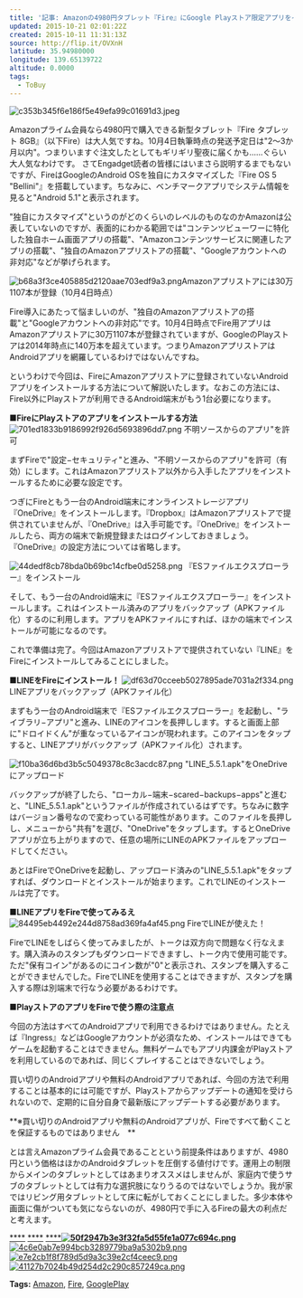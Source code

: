 ```yaml
---
title: '記事: Amazonの4980円タブレット『Fire』にGoogle Playストア限定アプリをインストールする方法'
updated: 2015-10-21 02:01:22Z
created: 2015-10-11 11:31:13Z
source: http://flip.it/OVXnH
latitude: 35.94980000
longitude: 139.65139722
altitude: 0.0000
tags:
  - ToBuy
---
```


![c353b345f6e186f5e49efa99c01691d3.jpeg](../_resources/c353b345f6e186f5e49efa99c01691d3.jpeg)

Amazonプライム会員なら4980円で購入できる新型タブレット『Fire タブレット 8GB』（以下Fire）は大人気ですね。10月4日執筆時点の発送予定日は"2〜3か月以内"。つまりいますぐ注文したとしてもギリギリ聖夜に届くかも......ぐらい大人気なわけです。 さてEngadget読者の皆様にはいまさら説明するまでもないですが、FireはGoogleのAndroid OSを独自にカスタマイズした『Fire OS 5 "Bellini"』を搭載しています。ちなみに、ベンチマークアプリでシステム情報を見ると"Android 5.1"と表示されます。

"独自にカスタマイズ"というのがどのくらいのレベルのものなのかAmazonは公表していないのですが、表面的にわかる範囲では"コンテンツビューワーに特化した独自ホーム画面アプリの搭載"、"Amazonコンテンツサービスに関連したアプリの搭載"、"独自のAmazonアプリストアの搭載"、"Googleアカウントへの非対応"などが挙げられます。

![b68a3f3ce405885d2120aae703edf9a3.png](../_resources/b68a3f3ce405885d2120aae703edf9a3.png)Amazonアプリストアには30万1107本が登録（10月4日時点）

Fire導入にあたって悩ましいのが、"独自のAmazonアプリストアの搭載"と"Googleアカウントへの非対応"です。10月4日時点でFire用アプリはAmazonアプリストアに30万1107本が登録されていますが、GoogleのPlayストアは2014年時点に140万本を超えています。つまりAmazonアプリストアはAndroidアプリを網羅しているわけではないんですね。

というわけで今回は、FireにAmazonアプリストアに登録されていないAndroidアプリをインストールする方法について解説いたします。なおこの方法には、Fire以外にPlayストアが利用できるAndroid端末がもう1台必要になります。

**■FireにPlayストアのアプリをインストールする方法​**
![701ed1833b9186992f926d5693896dd7.png](../_resources/701ed1833b9186992f926d5693896dd7.png)
不明ソースからのアプリ"を許可

まずFireで"設定−セキュリティ"と進み、"不明ソースからのアプリ"を許可（有効）にします。これはAmazonアプリストア以外から入手したアプリをインストールするために必要な設定です。

つぎにFireともう一台のAndroid端末にオンラインストレージアプリ『OneDrive』をインストールします。『Dropbox』はAmazonアプリストアで提供されていませんが、『OneDrive』は入手可能です。『OneDrive』をインストールしたら、両方の端末で新規登録またはログインしておきましょう。『OneDrive』の設定方法については省略します。

![44dedf8cb78bda0b69bc14cfbe0d5258.png](../_resources/44dedf8cb78bda0b69bc14cfbe0d5258.png)
『ESファイルエクスプローラー』をインストール

そして、もう一台のAndroid端末に『ESファイルエクスプローラー』をインストールします。これはインストール済みのアプリをバックアップ（APKファイル化）するのに利用します。アプリをAPKファイルにすれば、ほかの端末でインストールが可能になるのです。

これで準備は完了。今回はAmazonアプリストアで提供されていない『LINE』をFireにインストールしてみることにしました。

**■LINEをFireにインストール！​**
![df63d70cceeb5027895ade7031a2f334.png](../_resources/df63d70cceeb5027895ade7031a2f334.png)
LINEアプリをバックアップ（APKファイル化）

まずもう一台のAndroid端末で『ESファイルエクスプローラー』を起動し、"ライブラリ−アプリ"と進み、LINEのアイコンを長押しします。すると画面上部に"ドロイドくん"が重なっているアイコンが現われます。このアイコンをタップすると、LINEアプリがバックアップ（APKファイル化）されます。

![f10ba36d6bd3b5c5049378c8c3acdc87.png](../_resources/f10ba36d6bd3b5c5049378c8c3acdc87.png)
"LINE_5.5.1.apk"をOneDriveにアップロード

バックアップが終了したら、"ローカル−端末−scared−backups−apps"と進むと、"LINE_5.5.1.apk"というファイルが作成されているはずです。ちなみに数字はバージョン番号なので変わっている可能性があります。このファイルを長押しし、メニューから"共有"を選び、"OneDrive"をタップします。するとOneDriveアプリが立ち上がりますので、任意の場所にLINEのAPKファイルをアップロードしてください。

あとはFireでOneDriveを起動し、アップロード済みの"LINE_5.5.1.apk"をタップすれば、ダウンロードとインストールが始まります。これでLINEのインストールは完了です。

**■LINEアプリをFireで使ってみる​え**
![84495eb4492e244d8758ad369fa4af45.png](../_resources/84495eb4492e244d8758ad369fa4af45.png)
FireでLINEが使えた！

FireでLINEをしばらく使ってみましたが、トークは双方向で問題なく行なえます。購入済みのスタンプもダウンロードできますし、トーク内で使用可能です。ただ"保有コイン"があるのにコイン数が"0"と表示され、スタンプを購入することができませんでした。FireでLINEを使用することはできますが、スタンプを購入する際は別端末で行なう必要があるわけです。

**■PlayストアのアプリをFireで使う際の注意点**

今回の方法はすべてのAndroidアプリで利用できるわけではありません。たとえば『Ingress』などはGoogleアカウントが必須なため、インストールはできてもゲームを起動することはできません。無料ゲームでもアプリ内課金がPlayストアを利用しているのであれば、同じくプレイすることはできないでしょう。

買い切りのAndroidアプリや無料のAndroidアプリであれば、今回の方法で利用することは基本的には可能ですが、Playストアからアップデートの通知を受けられないので、定期的に自分自身で最新版にアップデートする必要があります。

**※買い切りのAndroidアプリや無料のAndroidアプリが、Fireですべて動くことを保証するものではありません　**

とは言えAmazonプライム会員であることという前提条件はありますが、4980円という価格はほかのAndroidタブレットを圧倒する値付けです。運用上の制限からメインのタブレットとしてはあまりオススメはしませんが、家庭内で使うサブのタブレットとしては有力な選択肢になりうるのではないでしょうか。我が家ではリビング用タブレットとして床に転がしておくことにしました。多少本体や画面に傷がついても気にならないのが、4980円で手に入るFireの最大の利点だと考えます。

[****](http://twitter.com/share?url=http://japanese.engadget.com/2015/10/05/amazon-4980-fire-google-play/%2F%3Fa_dgi%3Daolshare_twitter&text=Amazon%E3%81%AE4980%E5%86%86%E3%82%BF%E3%83%96%E3%83%AC%E3%83%83%E3%83%88%E3%80%8EFire%E3%80%8F%E3%81%ABGoogle%20Play%E3%82%B9%E3%83%88%E3%82%A2%E9%99%90%E5%AE%9A%E3%82%A2%E3%83%97%E3%83%AA%E3%82%92%E3%82%A4%E3%83%B3%E3%82%B9%E3%83%88%E3%83%BC%E3%83%AB%E3%81%99%E3%82%8B%E6%96%B9%E6%B3%95&via=engadgetjp)  [****](http://www.facebook.com/sharer.php?u=http://japanese.engadget.com/2015/10/05/amazon-4980-fire-google-play/%2F%3Fa_dgi%3Daolshare_facebook&t=Amazon%E3%81%AE4980%E5%86%86%E3%82%BF%E3%83%96%E3%83%AC%E3%83%83%E3%83%88%E3%80%8EFire%E3%80%8F%E3%81%ABGoogle%20Play%E3%82%B9%E3%83%88%E3%82%A2%E9%99%90%E5%AE%9A%E3%82%A2%E3%83%97%E3%83%AA%E3%82%92%E3%82%A4%E3%83%B3%E3%82%B9%E3%83%88%E3%83%BC%E3%83%AB%E3%81%99%E3%82%8B%E6%96%B9%E6%B3%95)  [****](https://plus.google.com/share?url=http://japanese.engadget.com/2015/10/05/amazon-4980-fire-google-play/%2F%3Fa_dgi%3Daolshare_googleplus)[**![50f2947b3e3f32fa5d55fe1a077c694c.png](../_resources/button-only@2x.png)**](http://b.hatena.ne.jp/entry/http://japanese.engadget.com/2015/10/05/amazon-4980-fire-google-play/)[![4c6e0ab7e994bcb3289779ba9a5302b9.png](../_resources/4c6e0ab7e994bcb3289779ba9a5302b9.png)](http://getpocket.com/edit?url=http://japanese.engadget.com/2015/10/05/amazon-4980-fire-google-play/&title=Amazon%E3%81%AE4980%E5%86%86%E3%82%BF%E3%83%96%E3%83%AC%E3%83%83%E3%83%88%E3%80%8EFire%E3%80%8F%E3%81%ABGoogle%20Play%E3%82%B9%E3%83%88%E3%82%A2%E9%99%90%E5%AE%9A%E3%82%A2%E3%83%97%E3%83%AA%E3%82%92%E3%82%A4%E3%83%B3%E3%82%B9%E3%83%88%E3%83%BC%E3%83%AB%E3%81%99%E3%82%8B%E6%96%B9%E6%B3%95)[![e7e2cb1f8f789d5d9a3c39e2cf4ceec9.png](../_resources/e7e2cb1f8f789d5d9a3c39e2cf4ceec9.png)](http://line.me/R/msg/text/?Amazon%E3%81%AE4980%E5%86%86%E3%82%BF%E3%83%96%E3%83%AC%E3%83%83%E3%83%88%E3%80%8EFire%E3%80%8F%E3%81%ABGoogle%20Play%E3%82%B9%E3%83%88%E3%82%A2%E9%99%90%E5%AE%9A%E3%82%A2%E3%83%97%E3%83%AA%E3%82%92%E3%82%A4%E3%83%B3%E3%82%B9%E3%83%88%E3%83%BC%E3%83%AB%E3%81%99%E3%82%8B%E6%96%B9%E6%B3%95%0D%0Ahttp://japanese.engadget.com/2015/10/05/amazon-4980-fire-google-play/)[![41127b7024b49d254d2c290c857249ca.png](../_resources/41127b7024b49d254d2c290c857249ca.png)]()

**Tags:**  [Amazon](http://japanese.engadget.com/tag/Amazon/), [Fire](http://japanese.engadget.com/tag/Fire/), [GooglePlay](http://japanese.engadget.com/tag/GooglePlay/)